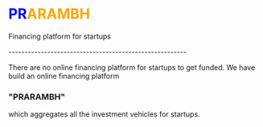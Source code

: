  <p style="text-align: center;"><h1 style="color: blue">PR<span style="color: orange">ARAMBH</span></h1>
 	<dl>
 		<dt>Financing platform for startups </dt>
 	</dl>
</p>
-------------------------------------------------------

There are no online financing platform for startups to get funded.
We have build an online financing platform <h3>"PRARAMBH"</h3> which aggregates all the investment vehicles for startups.